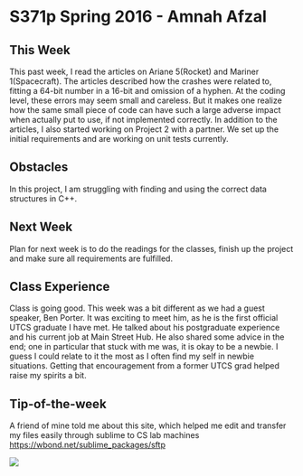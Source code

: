 S371p Spring 2016 - Amnah Afzal
================================

This Week
---------

This past week, I read the articles on Ariane 5(Rocket) and Mariner 1(Spacecraft). The articles described how the crashes were related to, fitting a 64-bit number in a 16-bit and omission of a hyphen. At the coding level, these errors may seem small and careless. But it makes one realize how the same small piece of code can have such a large adverse impact when actually put to use, if not implemented correctly. In addition to the articles, I also started working on Project 2 with a partner. We set up the initial requirements and are working on unit tests currently.   

Obstacles
---------

In this project, I am struggling with finding and using the correct data structures in C++.  

Next Week
---------

Plan for next week is to do the readings for the classes, finish up the project and make sure all requirements are fulfilled.  
 
Class Experience 
---------------- 

Class is going good. This week was a bit different as we had a guest speaker, Ben Porter. It was exciting to meet him, as he is the first official UTCS graduate I have met. He talked about his postgraduate experience and his current job at Main Street Hub. He also shared some advice in the end; one in particular that stuck with me was, it is okay to be a newbie. I guess I could relate to it the most as I often find my self in newbie situations. Getting that encouragement from a former UTCS grad helped raise my spirits a bit. 

Tip-of-the-week
---------------

A friend of mine told me about this site, which helped me edit and transfer my files easily through sublime to CS lab machines 
 https://wbond.net/sublime_packages/sftp  


<img src="../../../photo1.jpg">
